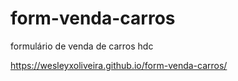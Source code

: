 # form-venda-carros
 formulário de venda de carros hdc
 
 https://wesleyxoliveira.github.io/form-venda-carros/
